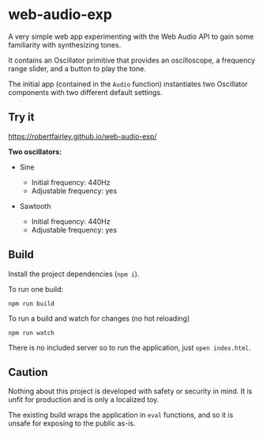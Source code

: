 # web-audio-exp

A very simple web app experimenting with the Web Audio API to gain some familiarity with synthesizing tones.

It contains an Oscillator primitive that provides an oscilloscope, a frequency range slider, and a button to play the tone.

The initial app (contained in the `Audio` function) instantiates two Oscillator components with two different default settings.

## Try it

https://robertfairley.github.io/web-audio-exp/

**Two oscillators:**

* Sine
  * Initial frequency: 440Hz
  * Adjustable frequency: yes
  
* Sawtooth
  * Initial frequency: 440Hz
  * Adjustable frequency: yes

## Build

Install the project dependencies (`npm i`).

To run one build:
```shell
npm run build
```

To run a build and watch for changes (no hot reloading)
```shell
npm run watch
```

There is no included server so to run the application, just `open index.html`.

## Caution

Nothing about this project is developed with safety or security in mind. It is unfit for production and is only a localized toy.

The existing build wraps the application in `eval` functions, and so it is unsafe for exposing to the public as-is.
